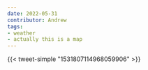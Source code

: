 ```yaml
---
date: 2022-05-31
contributor: Andrew
tags:
- weather
- actually this is a map
---
```


{{< tweet-simple "1531807114968059906" >}}

<!-- {< tweet user="NickPBassill" id="1531807114968059906" >}} -->

